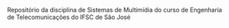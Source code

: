 Repositório da disciplina de Sistemas de Multimídia do curso de Engenharia de Telecomunicações do IFSC de São José
